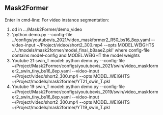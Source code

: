 ## Mask2Former 

Enter in cmd-line:
For video instance segmentation:
1. cd in .../Mask2Former/demo_video
2. 'python demo.py --config-file ../configs/youtubevis_2021/video_maskformer2_R50_bs16_8ep.yaml --video-input ~/Project/video/short2_300.mp4 --opts MODEL.WEIGHTS ../../models/mask2former/model_final_b8aae2.pkl' where config-file contains model-config and MODEL.WEIGHT the model weights 
3. Youtube 21 swin_T model:
python demo.py --config-file ~/Project/Mask2Former/configs/youtubevis_2021/swin/video_maskformer2_swin_tiny_bs16_8ep.yaml --video-input ~/Project/video/short2_300.mp4 --opts MODEL.WEIGHTS ~/Project/models/mask2former/YT21_swin_T.pkl
4. Youtube 19 swin_T model:
python demo.py --config-file ~/Project/Mask2Former/configs/youtubevis_2019/swin/video_maskformer2_swin_tiny_bs16_8ep.yaml --video-input ~/Project/video/short2_300.mp4 --opts MODEL.WEIGHTS ~/Project/models/mask2former/YT19_swin_T.pkl